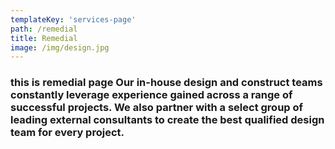 ```yaml
---
templateKey: 'services-page'
path: /remedial
title: Remedial
image: /img/design.jpg
---
```


### this is remedial page Our in-house design and construct teams constantly leverage experience gained across a range of successful projects. We also partner with a select group of leading external consultants to create the best qualified design team for every project.